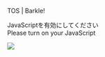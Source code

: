 TOS | Barkle!

JavaScriptを有効にしてください  
Please turn on your JavaScript

![](/static-assets/splash.png?1731761766117)
